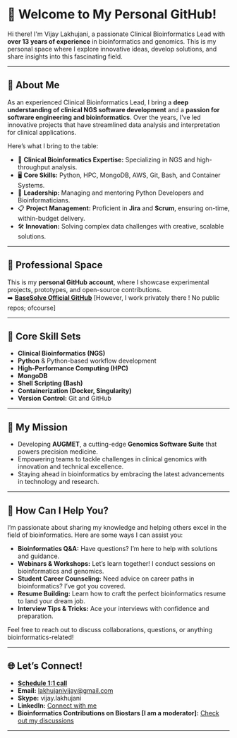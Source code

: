  
# 👋 Welcome to My Personal GitHub!

Hi there! I'm Vijay Lakhujani, a passionate Clinical Bioinformatics Lead with **over 13 years of experience** in bioinformatics and genomics. This is my personal space where I explore innovative ideas, develop solutions, and share insights into this fascinating field.

---

## 🧬 About Me  
As an experienced Clinical Bioinformatics Lead, I bring a **deep understanding of clinical NGS software development** and a **passion for software engineering and bioinformatics**. Over the years, I've led innovative projects that have streamlined data analysis and interpretation for clinical applications.  

Here’s what I bring to the table:  
- 🔬 **Clinical Bioinformatics Expertise:** Specializing in NGS and high-throughput analysis.  
- 🖥️ **Core Skills:** Python, HPC, MongoDB, AWS, Git, Bash, and Container Systems.  
- 🚀 **Leadership:** Managing and mentoring Python Developers and Bioinformaticians.  
- 📋 **Project Management:** Proficient in **Jira** and **Scrum**, ensuring on-time, within-budget delivery.  
- 🛠️ **Innovation:** Solving complex data challenges with creative, scalable solutions.

---

## 💼 Professional Space  
This is my **personal GitHub account**, where I showcase experimental projects, prototypes, and open-source contributions.  
➡️ [**BaseSolve Official GitHub**](https://github.com/v-lakhujani) [However, I work privately there ! No public repos; ofcourse]

---

## 🔧 Core Skill Sets  
- **Clinical Bioinformatics (NGS)**  
- **Python** & Python-based workflow development  
- **High-Performance Computing (HPC)**  
- **MongoDB**  
- **Shell Scripting (Bash)**  
- **Containerization (Docker, Singularity)**  
- **Version Control:** Git and GitHub  

---

## 🌱 My Mission  
- Developing **AUGMET**, a cutting-edge **Genomics Software Suite** that powers precision medicine.  
- Empowering teams to tackle challenges in clinical genomics with innovation and technical excellence.  
- Staying ahead in bioinformatics by embracing the latest advancements in technology and research.

---

## 🤝 How Can I Help You?  
I’m passionate about sharing my knowledge and helping others excel in the field of bioinformatics. Here are some ways I can assist you:  
- **Bioinformatics Q&A:** Have questions? I’m here to help with solutions and guidance.  
- **Webinars & Workshops:** Let’s learn together! I conduct sessions on bioinformatics and genomics.  
- **Student Career Counseling:** Need advice on career paths in bioinformatics? I’ve got you covered.  
- **Resume Building:** Learn how to craft the perfect bioinformatics resume to land your dream job.  
- **Interview Tips & Tricks:** Ace your interviews with confidence and preparation.  

Feel free to reach out to discuss collaborations, questions, or anything bioinformatics-related!  

---

## 🌐 Let’s Connect!  
- [**Schedule 1:1 call**](https://topmate.io/lakhujanivijay)
- **Email:** lakhujanivijay@gmail.com  
- **Skype:** vijay.lakhujani  
- **LinkedIn:** [Connect with me](https://www.linkedin.com/in/lakhujanivijay/)  
- **Bioinformatics Contributions on Biostars [I am a moderator]:** [Check out my discussions](https://www.biostars.org/u/26377/?active=posts)  

---


